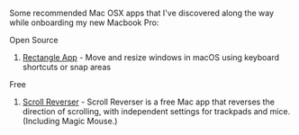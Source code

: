 Some recommended Mac OSX apps that I've discovered along the way while onboarding my new Macbook Pro:

Open Source
1.  [Rectangle App](https://rectangleapp.com/) - Move and resize windows in macOS using keyboard shortcuts or snap areas

Free
1.  [Scroll Reverser](https://pilotmoon.com/scrollreverser/) - Scroll Reverser is a free Mac app that reverses the direction of scrolling, with independent settings for trackpads and mice. (Including Magic Mouse.)

